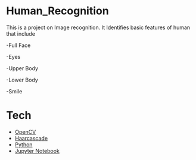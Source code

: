 # Human_Recognition
This is a project on Image recognition. It Identifies basic features of human that include


-Full Face

-Eyes

-Upper Body

-Lower Body

-Smile


# Tech
- [OpenCV](https://github.com/opencv/opencv)
- [Haarcascade](https://github.com/opencv/opencv/tree/master/data/haarcascades)
- [Python](www.python.org)
- [Jupyter Notebook](http://jupyter.org/)
